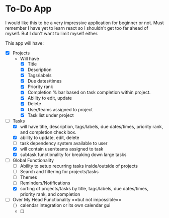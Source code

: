 # To-Do App

I would like this to be a very impressive application for beginner or not. Must remember I have yet to learn react so I shouldn't get too far ahead of myself. But I don't want to limit myself either.

This app will have:

- [x] Projects
  - Will have
    - [x] Title
    - [x] Description
    - [x] Tags/labels
    - [x] Due dates/times
    - [x] Priority rank
    - [x] Completion % bar based on task completion within project.
    - [x] Ability to edit, update
    - [x] Delete
    - [x] User/teams assigned to project
    - [x] Task list under project
          &nbsp;
- [ ] Tasks
  - [x] will have title, description, tags/labels, due dates/times, priority rank, and completion check box.
  - [x] ability to update, edit, delete
  - [ ] task dependency system available to user
  - [x] will contain user/teams assigned to task
  - [x] subtask functionality for breaking down large tasks
        &nbsp;
- [ ] Global Functionality
  - [ ] Ability to setup recurring tasks inside/outside of projects
  - [ ] Search and filtering for projects/tasks
  - [ ] Themes
  - [ ] Reminders/Notifications
  - [x] sorting of projects/tasks by title, tags/labels, due dates/times, priority rank, and completion
        &nbsp;
- [ ] Over My Head Functionality ==but not impossible==
  - [ ] calendar integration or its own calendar gui
  - [ ]

